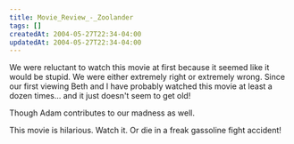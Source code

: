```yaml
---
title: Movie_Review_-_Zoolander
tags: []
createdAt: 2004-05-27T22:34-04:00
updatedAt: 2004-05-27T22:34-04:00
---
```


We were reluctant to watch this movie at first because it seemed like it would be stupid. We were either extremely right or extremely wrong. Since our first viewing Beth and I have probably watched this movie at least a dozen times... and it just doesn't seem to get old!

Though Adam contributes to our madness as well.

This movie is hilarious. Watch it. Or die in a freak gassoline fight accident!

